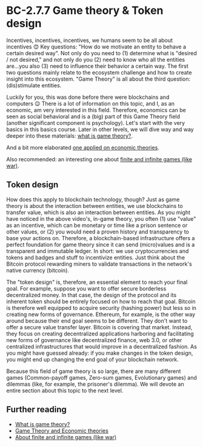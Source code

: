 # BC-2.7.7 Game theory & Token design

Incentives, incentives, incentives, we humans seem to be all about incentives 😊 Key questions: "How do we motivate an entity to behave a certain desired way". Not only do you need to (1) determine what is "desired / not desired," and not only do you (2) need to know who all the entities are…you also (3) need to influence their behavior a certain way. The first two questions mainly relate to the ecosystem challenge and how to create insight into this ecosystem. "Game Theory" is all about the third question: (dis)stimulate entities.

Luckily for you, this was done before there were blockchains and computers 😉 There is a lot of information on this topic, and I, as an economic, am very interested in this field. Therefore, economics can be seen as social behavioral and is a (big) part of this Game Theory field (another significant component is psychology). Let's start with the very basics in this basics course. Later in other levels, we will dive way and way deeper into these materials: [what is game theory?]( https://www.youtube.com/watch?v=MHS-htjGgSY).

And a bit more elaborated [one applied on economic theories]( https://www.youtube.com/watch?v=PCcVODWm-oY).

Also recommended: an interesting one about [finite and infinite games (like war)]( https://www.youtube.com/watch?v=0bFs6ZiynSU).

## Token design

How does this apply to blockchain technology, though? Just as game theory is about the interaction between entities, we use blockchains to transfer value, which is also an interaction between entities. As you might have noticed in the above video's, in-game theory, you often (1) use "value" as an incentive, which can be monetary or time like a prison sentence or other values, or (2) you would need a proven history and transparency to base your actions on. Therefore, a blockchain-based infrastructure offers a perfect foundation for game theory since it can send (micro)values and is a transparent and immutable ledger. In short: we use cryptocurrencies and tokens and badges and stuff to incentivize entities. Just think about the Bitcoin protocol rewarding miners to validate transactions in the network's native currency (bitcoin).

The "token design" is, therefore, an essential element to reach your final goal. For example, suppose you want to offer secure borderless decentralized money. In that case, the design of the protocol and its inherent token should be entirely focused on how to reach that goal. Bitcoin is therefore well equipped to acquire security (hashing power) but less so in creating new forms of governance. Ethereum, for example, is the other way around because their end goal seems to be different. They don't want to offer a secure value transfer layer. Bitcoin is covering that market. Instead, they focus on creating decentralized applications harboring and facilitating new forms of governance like decentralized finance, web 3.0, or other centralized infrastructures that would improve in a decentralized fashion. As you might have guessed already: if you make changes in the token design, you might end up changing the end goal of your blockchain network.

Because this field of game theory is so large, there are many different games (Common-payoff games, Zero-sum games, Evolutionary games) and dilemmas (like, for example, the prisoner's dilemma). We will devote an entire section about this topic to the next level.

## Further reading
* [What is game theory?]( https://www.youtube.com/watch?v=MHS-htjGgSY)
* [Game Theory and Economic theories]( https://www.youtube.com/watch?v=PCcVODWm-oY)
* [About finite and infinite games (like war)]( https://www.youtube.com/watch?v=0bFs6ZiynSU)




